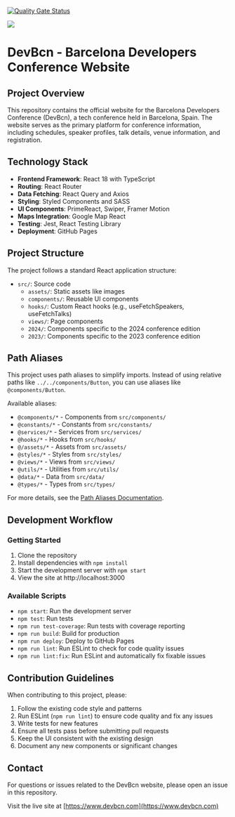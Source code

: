 [![Quality Gate Status](https://sonarcloud.io/api/project_badges/measure?project=dev-bcn_dev-bcn.github.io&metric=alert_status)](https://sonarcloud.io/summary/new_code?id=dev-bcn_dev-bcn.github.io)

![](src/assets/images/1500x500.jpeg)

# DevBcn - Barcelona Developers Conference Website

## Project Overview

This repository contains the official website for the Barcelona Developers
Conference (DevBcn), a tech conference held in Barcelona, Spain. The website
serves as the primary platform for conference information, including schedules,
speaker profiles, talk details, venue information, and registration.

## Technology Stack

- **Frontend Framework**: React 18 with TypeScript
- **Routing**: React Router
- **Data Fetching**: React Query and Axios
- **Styling**: Styled Components and SASS
- **UI Components**: PrimeReact, Swiper, Framer Motion
- **Maps Integration**: Google Map React
- **Testing**: Jest, React Testing Library
- **Deployment**: GitHub Pages

## Project Structure

The project follows a standard React application structure:

- `src/`: Source code
    - `assets/`: Static assets like images
    - `components/`: Reusable UI components
    - `hooks/`: Custom React hooks (e.g., useFetchSpeakers, useFetchTalks)
    - `views/`: Page components
    - `2024/`: Components specific to the 2024 conference edition
    - `2023/`: Components specific to the 2023 conference edition

## Path Aliases

This project uses path aliases to simplify imports. Instead of using relative
paths like `../../components/Button`, you can use aliases like
`@components/Button`.

Available aliases:

- `@components/*` - Components from `src/components/`
- `@constants/*` - Constants from `src/constants/`
- `@services/*` - Services from `src/services/`
- `@hooks/*` - Hooks from `src/hooks/`
- `@/assets/*` - Assets from `src/assets/`
- `@styles/*` - Styles from `src/styles/`
- `@views/*` - Views from `src/views/`
- `@utils/*` - Utilities from `src/utils/`
- `@data/*` - Data from `src/data/`
- `@types/*` - Types from `src/types/`

For more details, see the [Path Aliases Documentation](docs/path-aliases.md).

## Development Workflow

### Getting Started

1. Clone the repository
2. Install dependencies with `npm install`
3. Start the development server with `npm start`
4. View the site at http://localhost:3000

### Available Scripts

- `npm start`: Run the development server
- `npm test`: Run tests
- `npm run test-coverage`: Run tests with coverage reporting
- `npm run build`: Build for production
- `npm run deploy`: Deploy to GitHub Pages
- `npm run lint`: Run ESLint to check for code quality issues
- `npm run lint:fix`: Run ESLint and automatically fix fixable issues

## Contribution Guidelines

When contributing to this project, please:

1. Follow the existing code style and patterns
2. Run ESLint (`npm run lint`) to ensure code quality and fix any issues
3. Write tests for new features
4. Ensure all tests pass before submitting pull requests
5. Keep the UI consistent with the existing design
6. Document any new components or significant changes

## Contact

For questions or issues related to the DevBcn website, please open an issue in
this repository.

Visit the live site at [https://www.devbcn.com](https://www.devbcn.com)

